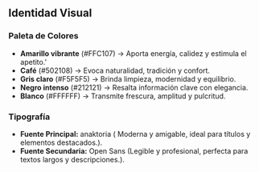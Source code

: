 ## Identidad Visual

### Paleta de Colores

- **Amarillo vibrante** (#FFC107) → Aporta energía, calidez y estimula el apetito.'
- **Café** (#502108) → Evoca naturalidad, tradición y confort.
- **Gris claro** (#F5F5F5) → Brinda limpieza, modernidad y equilibrio.
- **Negro intenso** (#212121) → Resalta información clave con elegancia.
- **Blanco** (#FFFFFF) → Transmite frescura, amplitud y pulcritud.

### Tipografía

- **Fuente Principal:** anaktoria ( Moderna y amigable, ideal para títulos y elementos destacados.).
- **Fuente Secundaria:** Open Sans (Legible y profesional, perfecta para textos largos y descripciones.).


